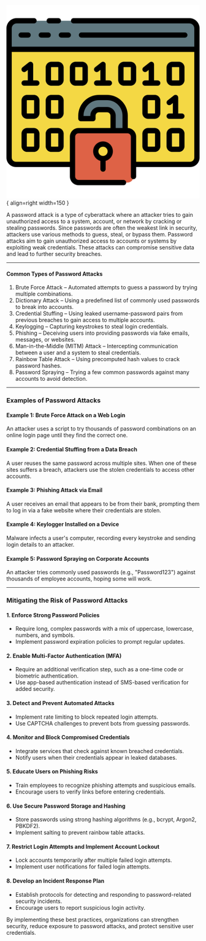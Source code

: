 

![pass.png](assets/pass.png){ align=right width=150 }

A password attack is a type of cyberattack where an attacker tries to gain unauthorized access to a system, account, or network by cracking or stealing passwords. Since passwords are often the weakest link in security, attackers use various methods to guess, steal, or bypass them. 
Password attacks aim to gain unauthorized access to accounts or systems by exploiting weak credentials. These attacks can compromise sensitive data and lead to further security breaches.

---

#### Common Types of Password Attacks

1. Brute Force Attack – Automated attempts to guess a password by trying multiple combinations.
2. Dictionary Attack – Using a predefined list of commonly used passwords to break into accounts.
3. Credential Stuffing – Using leaked username-password pairs from previous breaches to gain access to multiple accounts.
4. Keylogging – Capturing keystrokes to steal login credentials.
5. Phishing – Deceiving users into providing passwords via fake emails, messages, or websites.
6. Man-in-the-Middle (MITM) Attack – Intercepting communication between a user and a system to steal credentials.
7. Rainbow Table Attack – Using precomputed hash values to crack password hashes.
8. Password Spraying – Trying a few common passwords against many accounts to avoid detection.

---

### Examples of Password Attacks

#### Example 1: Brute Force Attack on a Web Login
An attacker uses a script to try thousands of password combinations on an online login page until they find the correct one.

#### Example 2: Credential Stuffing from a Data Breach
A user reuses the same password across multiple sites. When one of these sites suffers a breach, attackers use the stolen credentials to access other accounts.

#### Example 3: Phishing Attack via Email
A user receives an email that appears to be from their bank, prompting them to log in via a fake website where their credentials are stolen.

#### Example 4: Keylogger Installed on a Device
Malware infects a user's computer, recording every keystroke and sending login details to an attacker.

#### Example 5: Password Spraying on Corporate Accounts
An attacker tries commonly used passwords (e.g., "Password123") against thousands of employee accounts, hoping some will work.

---

### Mitigating the Risk of Password Attacks

#### 1. Enforce Strong Password Policies
- Require long, complex passwords with a mix of uppercase, lowercase, numbers, and symbols.
- Implement password expiration policies to prompt regular updates.

#### 2. Enable Multi-Factor Authentication (MFA)
- Require an additional verification step, such as a one-time code or biometric authentication.
- Use app-based authentication instead of SMS-based verification for added security.

#### 3. Detect and Prevent Automated Attacks
- Implement rate limiting to block repeated login attempts.
- Use CAPTCHA challenges to prevent bots from guessing passwords.

#### 4. Monitor and Block Compromised Credentials
- Integrate services that check against known breached credentials.
- Notify users when their credentials appear in leaked databases.

#### 5. Educate Users on Phishing Risks
- Train employees to recognize phishing attempts and suspicious emails.
- Encourage users to verify links before entering credentials.

#### 6. Use Secure Password Storage and Hashing
- Store passwords using strong hashing algorithms (e.g., bcrypt, Argon2, PBKDF2).
- Implement salting to prevent rainbow table attacks.

#### 7. Restrict Login Attempts and Implement Account Lockout
- Lock accounts temporarily after multiple failed login attempts.
- Implement user notifications for failed login attempts.

#### 8. Develop an Incident Response Plan
- Establish protocols for detecting and responding to password-related security incidents.
- Encourage users to report suspicious login activity.

By implementing these best practices, organizations can strengthen security, reduce exposure to password attacks, and protect sensitive user credentials.